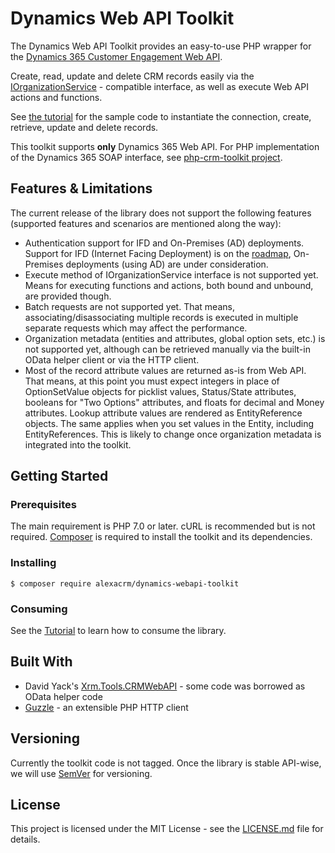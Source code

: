 # Dynamics Web API Toolkit

The Dynamics Web API Toolkit provides an easy-to-use PHP wrapper for the [Dynamics 365 Customer Engagement Web API](https://docs.microsoft.com/en-au/dynamics365/customer-engagement/developer/use-microsoft-dynamics-365-web-api).

Create, read, update and delete CRM records easily via the [IOrganizationService](https://msdn.microsoft.com/en-us/library/microsoft.xrm.sdk.iorganizationservice.aspx) - compatible interface, as well as execute Web API actions and functions.

See [the tutorial](https://github.com/AlexaCRM/dynamics-webapi-toolkit/wiki/Tutorial) for the sample code to instantiate the connection, create, retrieve, update and delete records.

This toolkit supports **only** Dynamics 365 Web API. For PHP implementation of the Dynamics 365 SOAP interface, see [php-crm-toolkit project](https://github.com/AlexaCRM/php-crm-toolkit).

## Features & Limitations

The current release of the library does not support the following features (supported features and scenarios are mentioned along the way):

- Authentication support for IFD and On-Premises (AD) deployments. Support for IFD (Internet Facing Deployment) is on the [roadmap](https://github.com/AlexaCRM/dynamics-webapi-toolkit/projects/1), On-Premises deployments (using AD) are under consideration.
- Execute method of IOrganizationService interface is not supported yet. Means for executing functions and actions, both bound and unbound, are provided though.
- Batch requests are not supported yet. That means, associating/disassociating multiple records is executed in multiple separate requests which may affect the performance.
- Organization metadata (entities and attributes, global option sets, etc.) is not supported yet, although can be retrieved manually via the built-in OData helper client or via the HTTP client.
- Most of the record attribute values are returned as-is from Web API. That means, at this point you must expect integers in place of OptionSetValue objects for picklist values, Status/State attributes, booleans for "Two Options" attributes, and floats for decimal and Money attributes. Lookup attribute values are rendered as EntityReference objects. The same applies when you set values in the Entity, including EntityReferences. This is likely to change once organization metadata is integrated into the toolkit.

## Getting Started

### Prerequisites

The main requirement is PHP 7.0 or later. cURL is recommended but is not required. [Composer](https://getcomposer.org/) is required to install the toolkit and its dependencies.

### Installing

```
$ composer require alexacrm/dynamics-webapi-toolkit
```

### Consuming

See the [Tutorial](https://github.com/AlexaCRM/dynamics-webapi-toolkit/wiki/Tutorial) to learn how to consume the library.

## Built With

* David Yack's [Xrm.Tools.CRMWebAPI](https://github.com/davidyack/Xrm.Tools.CRMWebAPI) - some code was borrowed as OData helper code
* [Guzzle](https://github.com/guzzle/guzzle) - an extensible PHP HTTP client

## Versioning

Currently the toolkit code is not tagged. Once the library is stable API-wise, we will use [SemVer](http://semver.org/) for versioning. 

## License

This project is licensed under the MIT License - see the [LICENSE.md](LICENSE.md) file for details.
